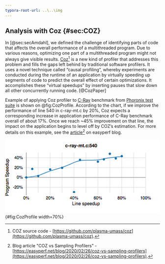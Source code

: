 ```yaml
---
typora-root-url: ..\..\img
---
```


## Analysis with Coz {#sec:COZ}

In [@sec:secAmdahl], we defined the challenge of identifying parts of code that affects the overall performance of a multithreaded program. Due to various reasons, optimizing one part of a multithreaded program might not always give visible results. [Coz](https://github.com/plasma-umass/coz)[^16] is a new kind of profiler that addresses this problem and fills the gaps left behind by traditional software profilers. It uses a novel technique called “causal profiling”, whereby experiments are conducted during the runtime of an application by virtually speeding up segments of code to predict the overall effect of certain optimizations. It accomplishes these “virtual speedups” by inserting pauses that slow down all other concurrently running code. [@CozPaper]

Example of applying Coz profiler to [C-Ray](https://openbenchmarking.org/test/pts/c-ray) benchmark from [Phoronix test suite](https://www.phoronix-test-suite.com/) is shown on @fig:CozProfile. According to the chart, if we improve the performance of line 540 in c-ray-mt.c by 20%, Coz expects a corresponding increase in application performance of C-Ray benchmark overall of about 17%. Once we reach ~45% improvement on that line, the impact on the application begins to level off by COZ’s estimation. For more details on this example, see the [article](https://easyperf.net/blog/2020/02/26/coz-vs-sampling-profilers)[^17] on easyperf blog.

![Coz profile for [C-Ray](https://openbenchmarking.org/test/pts/c-ray) benchmark.](../../img/5/CozProfile.png){#fig:CozProfile width=70%}

[^16]: COZ source code - [https://github.com/plasma-umass/coz](https://github.com/plasma-umass/coz).
[^17]: Blog article "COZ vs Sampling Profilers" - [https://easyperf.net/blog/2020/02/26/coz-vs-sampling-profilers](https://easyperf.net/blog/2020/02/26/coz-vs-sampling-profilers).
